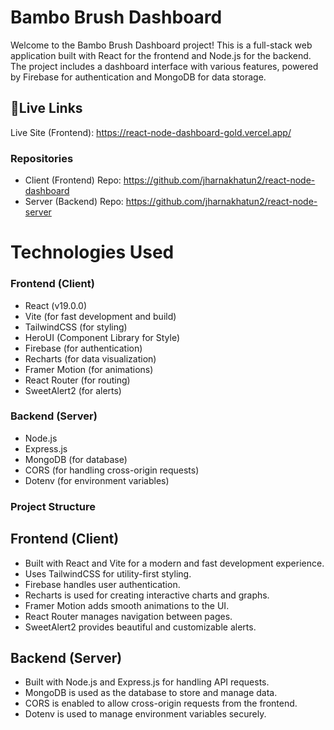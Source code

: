# Bambo Brush Dashboard
Welcome to the Bambo Brush Dashboard project! This is a full-stack web application built with React for the frontend and Node.js for the backend. The project includes a dashboard interface with various features, powered by Firebase for authentication and MongoDB for data storage.

## 🔗Live Links
Live Site (Frontend): https://react-node-dashboard-gold.vercel.app/

### Repositories
- Client (Frontend) Repo: https://github.com/jharnakhatun2/react-node-dashboard
- Server (Backend) Repo: https://github.com/jharnakhatun2/react-node-server

# Technologies Used
### Frontend (Client)
- React (v19.0.0)
- Vite (for fast development and build)
- TailwindCSS (for styling)
- HeroUI (Component Library for Style)
- Firebase (for authentication)
- Recharts (for data visualization)
- Framer Motion (for animations)
- React Router (for routing)
- SweetAlert2 (for alerts)

### Backend (Server)
- Node.js
- Express.js
- MongoDB (for database)
- CORS (for handling cross-origin requests)
- Dotenv (for environment variables)

### Project Structure
## Frontend (Client)
- Built with React and Vite for a modern and fast development experience.
- Uses TailwindCSS for utility-first styling.
- Firebase handles user authentication.
- Recharts is used for creating interactive charts and graphs.
- Framer Motion adds smooth animations to the UI.
- React Router manages navigation between pages.
- SweetAlert2 provides beautiful and customizable alerts.

## Backend (Server)
- Built with Node.js and Express.js for handling API requests.
- MongoDB is used as the database to store and manage data.
- CORS is enabled to allow cross-origin requests from the frontend.
- Dotenv is used to manage environment variables securely.
